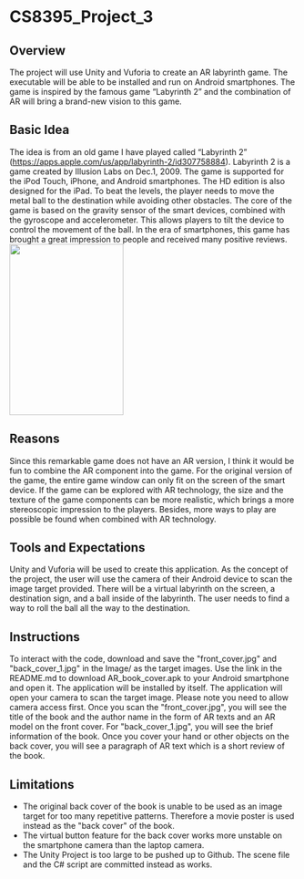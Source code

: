 # CS8395_Project_3
## Overview
The project will use Unity and Vuforia to create an AR labyrinth game. The executable will be able to be installed and run on Android smartphones. The game is inspired by the famous game “Labyrinth 2” and the combination of AR will bring a brand-new vision to this game. 

## Basic Idea
The idea is from an old game I have played called “Labyrinth 2” (https://apps.apple.com/us/app/labyrinth-2/id307758884). Labyrinth 2 is a game created by Illusion Labs on Dec.1, 2009. The game is supported for the iPod Touch, iPhone, and Android smartphones. The HD edition is also designed for the iPad. To beat the levels, the player needs to move the metal ball to the destination while avoiding other obstacles. The core of the game is based on the gravity sensor of the smart devices, combined with the gyroscope and accelerometer. This allows players to tilt the device to control the movement of the ball. In the era of smartphones, this game has brought a great impression to people and received many positive reviews.
<img src=https://user-images.githubusercontent.com/72234409/160718461-707c5a0e-4ea1-4e7c-bcb5-44ce36c66bd1.jpg width="200" height="300">

## Reasons
Since this remarkable game does not have an AR version, I think it would be fun to combine the AR component into the game. For the original version of the game, the entire game window can only fit on the screen of the smart device. If the game can be explored with AR technology, the size and the texture of the game components can be more realistic, which brings a more stereoscopic impression to the players. Besides, more ways to play are possible be found when combined with AR technology.

## Tools and Expectations
Unity and Vuforia will be used to create this application. As the concept of the project, the user will use the camera of their Android device to scan the image target provided. There will be a virtual labyrinth on the screen, a destination sign, and a ball inside of the labyrinth. The user needs to find a way to roll the ball all the way to the destination.

## Instructions
To interact with the code, download and save the "front_cover.jpg" and "back_cover_1.jpg" in the Image/ as the target images. Use the link in the README.md to download AR_book_cover.apk to your Android smartphone and open it. The application will be installed by itself. The application will open your camera to scan the target image. Please note you need to allow camera access first. Once you scan the "front_cover.jpg", you will see the title of the book and the author name in the form of AR texts and an AR model on the front cover. For "back_cover_1.jpg", you will see the brief information of the book. Once you cover your hand or other objects on the back cover, you will see a paragraph of AR text which is a short review of the book.

## Limitations
* The original back cover of the book is unable to be used as an image target for too many repetitive patterns. Therefore a movie poster is used instead as the "back cover" of the book.
* The virtual button feature for the back cover works more unstable on the smartphone camera than the laptop camera.
* The Unity Project is too large to be pushed up to Github. The scene file and the C# script are committed instead as works.
